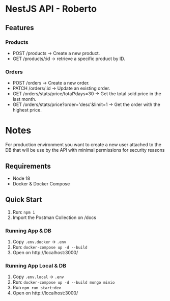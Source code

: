 # NestJS API - Roberto

## Features

### Products

- POST /products → Create a new product.
- GET /products/:id → retrieve a specific product by ID.

### Orders

- POST /orders → Create a new order.
- PATCH /orders/:id → Update an existing order.
- GET /orders/stats/price/total?days=30 → Get the total sold price in the last month.
- GET /orders/stats/price?order='desc'&limit=1 → Get the order with the highest price.

# Notes

For production environment you want to create a new user attached to the DB that will be use by the API with minimal permissions for security reasons

## Requirements

- Node 18
- Docker & Docker Compose

## Quick Start

1. Run: `npm i`
2. Import the Postman Collection on /docs

### Running App & DB

1. Copy `.env.docker` → `.env`
2. Run: `docker-compose up -d --build`
3. Open on http://localhost:3000/

### Running App Local & DB

1. Copy `.env.local` → `.env`
2. Run: `docker-compose up -d --build mongo minio`
3. Run `npm run start:dev`
4. Open on http://localhost:3000/
